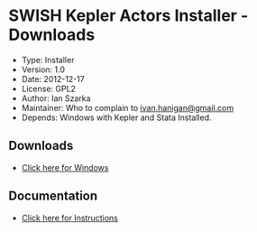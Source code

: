 SWISH Kepler Actors Installer - Downloads
========================================================

* Type:   Installer
* Version: 	1.0
* Date: 	2012-12-17
* License: 	GPL2
* Author: Ian Szarka
* Maintainer: Who to complain to <ivan.hanigan@gmail.com>
* Depends: Windows with Kepler and Stata Installed.

## Downloads
* [Click here for Windows](/tools/swishkepleractorsinstaller/SWISHKeplerActorsInstaller06June2013.zip)

## Documentation
* [Click here for Instructions](/tools/swishkepleractorsinstaller/swishkepleractorsinstaller-details.html)